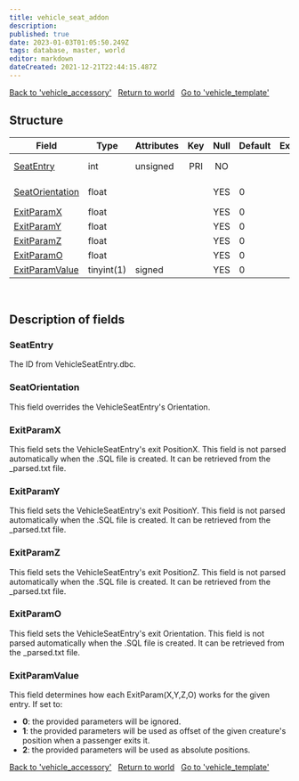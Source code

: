 ```yaml
---
title: vehicle_seat_addon
description: 
published: true
date: 2023-01-03T01:05:50.249Z
tags: database, master, world
editor: markdown
dateCreated: 2021-12-21T22:44:15.487Z
---
```


<a href="https://trinitycore.info/en/database/master/world/vehicle_accessory" class="mt-5 v-btn v-btn--depressed v-btn--flat v-btn--outlined theme--light v-size--default darkblue--text text--lighten-3"><span class="v-btn__content"><i aria-hidden="true" class="v-icon notranslate v-icon--left mdi mdi-arrow-left theme--light"></i><span>Back to 'vehicle_accessory'</span></span></a>&nbsp;&nbsp;&nbsp;<a href="https://trinitycore.info/en/database/master/world/home" class="mt-5 v-btn v-btn--depressed v-btn--flat v-btn--outlined theme--light v-size--default darkblue--text text--lighten-3"><span class="v-btn__content"><i aria-hidden="true" class="v-icon notranslate v-icon--left mdi mdi-home-outline theme--light"></i><span>Return to world</span></span></a>&nbsp;&nbsp;&nbsp;<a href="https://trinitycore.info/en/database/master/world/vehicle_template" class="mt-5 v-btn v-btn--depressed v-btn--flat v-btn--outlined theme--light v-size--default darkblue--text text--lighten-3"><span class="v-btn__content"><span>Go to 'vehicle_template'</span><i aria-hidden="true" class="v-icon notranslate v-icon--right mdi mdi-arrow-right theme--light"></i></span></a>

## Structure

| Field | Type | Attributes | Key | Null | Default | Extra | Comment |
| --- | --- | --- | :---: | :---: | --- | --- | --- |
| [SeatEntry](#seatentry) | int | unsigned | PRI | NO |  |  | VehicleSeatEntry.dbc identifier |
| [SeatOrientation](#seatorientation) | float |  |  | YES | 0 |  | Seat Orientation override value |
| [ExitParamX](#exitparamx) | float |  |  | YES | 0 |  |  |
| [ExitParamY](#exitparamy) | float |  |  | YES | 0 |  |  |
| [ExitParamZ](#exitparamz) | float |  |  | YES | 0 |  |  |
| [ExitParamO](#exitparamo) | float |  |  | YES | 0 |  |  |
| [ExitParamValue](#exitparamvalue) | tinyint(1) | signed |  | YES | 0 |  |  |
&nbsp;
## Description of fields

### SeatEntry
The ID from VehicleSeatEntry.dbc.
&nbsp;

### SeatOrientation
This field overrides the VehicleSeatEntry's Orientation.
&nbsp;

### ExitParamX
This field sets the VehicleSeatEntry's exit PositionX. This field is not parsed automatically when the .SQL file is created. It can be retrieved from the _parsed.txt file.
&nbsp;

### ExitParamY
This field sets the VehicleSeatEntry's exit PositionY. This field is not parsed automatically when the .SQL file is created. It can be retrieved from the _parsed.txt file.
&nbsp;

### ExitParamZ
This field sets the VehicleSeatEntry's exit PositionZ. This field is not parsed automatically when the .SQL file is created. It can be retrieved from the _parsed.txt file.
&nbsp;

### ExitParamO
This field sets the VehicleSeatEntry's exit Orientation. This field is not parsed automatically when the .SQL file is created. It can be retrieved from the _parsed.txt file.
&nbsp;

### ExitParamValue
This field determines how each ExitParam(X,Y,Z,O) works for the given entry. If set to:

- **0**: the provided parameters will be ignored.
- **1**: the provided parameters will be used as offset of the given creature's position when a passenger exits it.
- **2**: the provided parameters will be used as absolute positions.
&nbsp;

<a href="https://trinitycore.info/en/database/master/world/vehicle_accessory" class="mt-5 v-btn v-btn--depressed v-btn--flat v-btn--outlined theme--light v-size--default darkblue--text text--lighten-3"><span class="v-btn__content"><i aria-hidden="true" class="v-icon notranslate v-icon--left mdi mdi-arrow-left theme--light"></i><span>Back to 'vehicle_accessory'</span></span></a>&nbsp;&nbsp;&nbsp;<a href="https://trinitycore.info/en/database/master/world/home" class="mt-5 v-btn v-btn--depressed v-btn--flat v-btn--outlined theme--light v-size--default darkblue--text text--lighten-3"><span class="v-btn__content"><i aria-hidden="true" class="v-icon notranslate v-icon--left mdi mdi-home-outline theme--light"></i><span>Return to world</span></span></a>&nbsp;&nbsp;&nbsp;<a href="https://trinitycore.info/en/database/master/world/vehicle_template" class="mt-5 v-btn v-btn--depressed v-btn--flat v-btn--outlined theme--light v-size--default darkblue--text text--lighten-3"><span class="v-btn__content"><span>Go to 'vehicle_template'</span><i aria-hidden="true" class="v-icon notranslate v-icon--right mdi mdi-arrow-right theme--light"></i></span></a>

